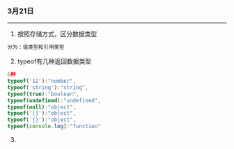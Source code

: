 ### 3月21日
---
1. 按照存储方式，区分数据类型
```javascript
分为：值类型和引用类型
```
2. typeof有几种返回数据类型
```javascript
6种
typeof('12'):"number",
typeof('string'):"string",
typeof(true):"boolean",
typeof(undefined):"undefined",
typeof(null):"object",
typeof('[]'):"object",
typeof('{}'):"object",
typeof(console.log):"function"
```
3. 